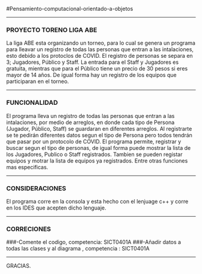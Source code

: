 #Pensamiento-computacional-orientado-a-objetos


-------------------------------------------------------------------------------------------------------------------------------
### PROYECTO TORENO LIGA ABE

La liga ABE esta organizando un torneo, para lo cual se genera un programa para lleavar un registro de todas las personas que entran a las intalaciones, esto debido a los protoclos de COVID. El registro de personas se separa en 3; Jugadores, Público y Staff. La entrada para el Staff y Jugadores es gratuita, mientras que para el Público tiene un precio de 30 pesos si eres mayor de 14 años. De igual forma hay un registro de los equipos que participaran en el torneo.

-------------------------------------------------------------------------------------------------------------------------------
### FUNCIONALIDAD

El programa lleva un registro de todas las personas que entran a las intalaciones, por medio de arreglos, en donde cada tipo de Persona (Jugador, Público, Staff) se guardaran en diferentes arreglos. Al registrarte se te pedirán diferentes datos segun el tipo de Persona pero todos tendrán que pasar por un protocolo de COVID. El programa permite, registrar y buscar segun el tipo de personas, de igual forma puede mostrar la lista de los Jugadores, Publico o Staff registrados. Tambien se pueden registar equipos y motrar la lista de equipos ya registrados. Entre otras funciones mas especificas.

-------------------------------------------------------------------------------------------------------------------------------
### CONSIDERACIONES

El programa corre en la consola y esta hecho con el lenjuage c++ y corre en los IDES que acepten dicho lenguaje.

-------------------------------------------------------------------------------------------------------------------------------
### CORRECIONES
###-Comente el codigo, competencia: SICT0401A
###-Añadir datos a todas las clases y al diagrama , competencia : SICT0401A



-------------------------------------------------------------------------------------------------------------------------------
GRACIAS.

